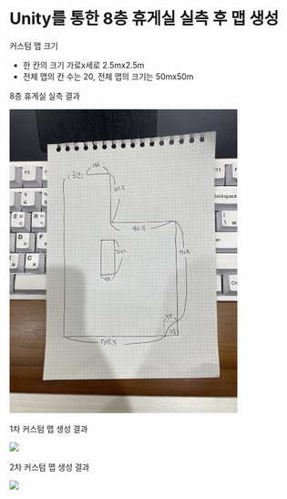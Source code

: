 # Unity를 통한 8층 휴게실 실측 후 맵 생성

커스텀 맵 크기
- 한 칸의 크기 가로x세로 2.5mx2.5m
- 전체 맵의 칸 수는 20, 전체 맵의 크기는 50mx50m

8층 휴게실 실측 결과

<img src="./img/8층_휴게실_실측.jpg" width="400">

1차 커스텀 맵 생성 결과

<img src="./한장민/img/CustomMap.PNG" width="500">

2차 커스텀 맵 생성 결과

<img src="./한장민/img/CustomMap_v2.PNG" width="500">
